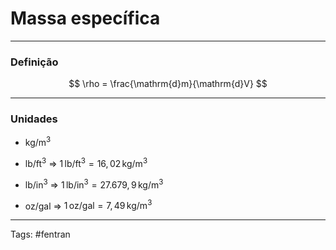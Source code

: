 # Massa específica

---

### Definição

$$
\rho = \frac{\mathrm{d}m}{\mathrm{d}V}
$$

---

### Unidades

- $\mathrm{kg/m^3}$

- $\mathrm{lb/ft^3}$ => $\mathrm{1 \,lb/ft^3= 16,02\,kg/m^3}$

- $\mathrm{lb/in^3}$ => $\mathrm{1 \,lb/in^3= 27.679,9\,kg/m^3}$

- $\mathrm{oz/gal}$ => $\mathrm{1 \,oz/gal= 7,49\,kg/m^3}$



---

Tags: #fentran 